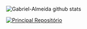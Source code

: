 ![Gabriel-Almeida github stats](https://github-readme-stats.vercel.app/api?username=Gabriel-Almeida-Ajax&theme=gruvbox&hide=issues,prs&show_icons=true)


[![Principal Repositório](https://github-readme-stats.vercel.app/api/pin/?username=gabriel-almeida-ajax&repo=uri-judge&theme=gruvbox)](https://github.com/anuraghazra/github-readme-stats)
